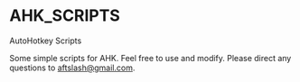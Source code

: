 AHK_SCRIPTS
===========

AutoHotkey Scripts 

Some simple scripts for AHK. Feel free to use and modify. Please direct any questions to aftslash@gmail.com.